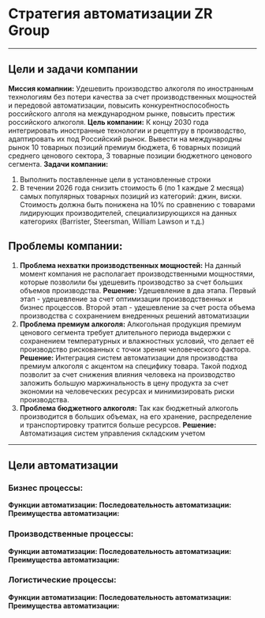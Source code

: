 # Стратегия автоматизации ZR Group
---
## Цели и задачи компании 
**Миссия комапнии:** Удешевить производство алкоголя по иностранным технологиям без потери качества за счет производственных мощностей и передовой автоматизации, повысить конкурентноспособность российского алголя на международном рынке, повысить престиж российского алкоголя.
**Цель компании:**  К концу 2030 года интегрировать иностранные технологии и рецептуру в производство, адаптировать их под Российский рынок. Вывести на международны рынок 10 товарных позиций премиум бюджета, 6 товарных позиций среднего ценового сектора, 3 товарные позиции бюджетного ценового сегмента.
**Задачи компании:**
1. Выполнить поставленные цели в установленные строки
2. В течении 2026 года снизить стоимость 6 (по 1 каждые 2 месяца) самых популярных товарных позиций из категорий: джин, виски. Стоимость должна быть понижена на 10% по сравнению с товарами лидирующих производителей, специализирующихся на данных категориях (Barrister, Steersman, William Lawson и т.д.)

## Проблемы компании:

1. **Проблема нехватки производственных мощностей:** На данный момент компания  не располагает производственными мощностями, которые позволили бы удешевить производство за счет больших объемов производства.
**Решение:** Удешевление в два этапа. Первый этап - удешевление за счет оптимизации производственных и бизнес процессов. Второй этап - удешевление за счет роста объема производства с сохранением внедренных решений автоматизации
2. **Проблема премиум алкоголя:** Алкогольная продукция премиум ценового сегмента требует длительного периода выдержки с сохранением температурных и влажностных условий, что делает её производство рискованных с точки зрения человеческого фактора.
**Решение:** Интеграция систем автоматизации для производства премиум алкоголя с акцентом на специфику товара. Такой подход позволит за счет снижения влияния человека на производство заложить большую маржинальность в цену продукта за счет экономии на человеческих ресурсах и минимизировать риски производства.
3. **Проблема бюджетного алкоголя:** Так как бюджетный алкоголь производится в больших объемах, на его хранение, распределение и транспортировку тратится больше ресурсов.
**Решение:** Автоматизация систем управления складским учетом
---
## Цели автоматизации

### Бизнес процессы:
**Функции автоматизации:**
**Последовательность автоматизации:**
**Преимущества автоматизации:**

### Производственные процессы: 
**Функции автоматизации:**
**Последовательность автоматизации:**
**Преимущества автоматизации:**

### Логистические процессы:
**Функции автоматизации:**
**Последовательность автоматизации:**
**Преимущества автоматизации:**